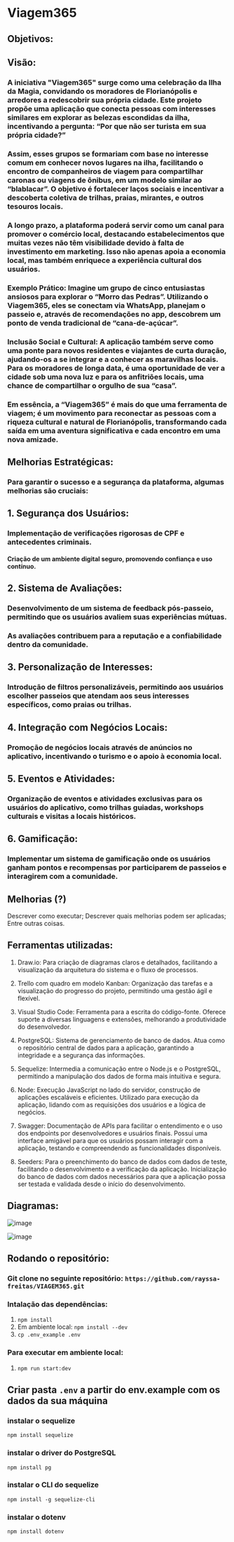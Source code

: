 # Viagem365

## Objetivos:

## Visão: 
### A iniciativa "Viagem365" surge como uma celebração da Ilha da Magia, convidando os moradores de Florianópolis e arredores a redescobrir sua própria cidade. Este projeto propõe uma aplicação que conecta pessoas com interesses similares em explorar as belezas escondidas da ilha, incentivando a pergunta: “Por que não ser turista em sua própria cidade?”

### Assim, esses grupos se formariam com base no interesse comum em conhecer novos lugares na ilha, facilitando o encontro de companheiros de viagem para compartilhar caronas ou viagens de ônibus, em um modelo similar ao “blablacar”. O objetivo é fortalecer laços sociais e incentivar a descoberta coletiva de trilhas, praias, mirantes, e outros tesouros locais.

### A longo prazo, a plataforma poderá servir como um canal para promover o comércio local, destacando estabelecimentos que muitas vezes não têm visibilidade devido à falta de investimento em marketing. Isso não apenas apoia a economia local, mas também enriquece a experiência cultural dos usuários.

### Exemplo Prático: Imagine um grupo de cinco entusiastas ansiosos para explorar o “Morro das Pedras”. Utilizando o Viagem365, eles se conectam via WhatsApp, planejam o passeio e, através de recomendações no app, descobrem um ponto de venda tradicional de “cana-de-açúcar”.

### Inclusão Social e Cultural: A aplicação também serve como uma ponte para novos residentes e viajantes de curta duração, ajudando-os a se integrar e a conhecer as maravilhas locais. Para os moradores de longa data, é uma oportunidade de ver a cidade sob uma nova luz e para os anfitriões locais, uma chance de compartilhar o orgulho de sua “casa”.

### Em essência, a “Viagem365” é mais do que uma ferramenta de viagem; é um movimento para reconectar as pessoas com a riqueza cultural e natural de Florianópolis, transformando cada saída em uma aventura significativa e cada encontro em uma nova amizade. 

## Melhorias Estratégicas:
### Para garantir o sucesso e a segurança da plataforma, algumas melhorias são cruciais:

## 1. Segurança dos Usuários:
### Implementação de verificações rigorosas de CPF e antecedentes criminais.
#### Criação de um ambiente digital seguro, promovendo confiança e uso contínuo.

## 2. Sistema de Avaliações:
### Desenvolvimento de um sistema de feedback pós-passeio, permitindo que os usuários avaliem suas experiências mútuas.
### As avaliações contribuem para a reputação e a confiabilidade dentro da comunidade.

## 3. Personalização de Interesses:
### Introdução de filtros personalizáveis, permitindo aos usuários escolher passeios que atendam aos seus interesses específicos, como praias ou trilhas.

## 4. Integração com Negócios Locais:
### Promoção de negócios locais através de anúncios no aplicativo, incentivando o turismo e o apoio à economia local.

## 5. Eventos e Atividades:
### Organização de eventos e atividades exclusivas para os usuários do aplicativo, como trilhas guiadas, workshops culturais e visitas a locais históricos.

## 6. Gamificação:
### Implementar um sistema de gamificação onde os usuários ganham pontos e recompensas por participarem de passeios e interagirem com a comunidade.


## Melhorias (?)
Descrever como executar;
Descrever quais melhorias podem ser aplicadas;
Entre outras coisas.


## Ferramentas utilizadas:
1. Draw.io: Para criação de diagramas claros e detalhados, facilitando a visualização da arquitetura do sistema e o fluxo de processos.

2. Trello com quadro em modelo Kanban: Organização das tarefas e a visualização do progresso do projeto, permitindo uma gestão ágil e flexível.

3. Visual Studio Code: Ferramenta para a escrita do código-fonte. Oferece suporte a diversas linguagens e extensões, melhorando a produtividade do desenvolvedor.

4. PostgreSQL: Sistema de gerenciamento de banco de dados. Atua como o repositório central de dados para a aplicação, garantindo a integridade e a segurança das informações.

5. Sequelize: Intermedia a comunicação entre o Node.js e o PostgreSQL, permitindo a manipulação dos dados de forma mais intuitiva e segura.

6. Node: Execução JavaScript no lado do servidor, construção de aplicações escaláveis e eficientes. Utilizado para execução da aplicação, lidando com as requisições dos usuários e a lógica de negócios.

7. Swagger: Documentação de APIs para facilitar o entendimento e o uso dos endpoints por desenvolvedores e usuários finais. Possui uma interface amigável para que os usuários possam interagir com a aplicação, testando e compreendendo as funcionalidades disponíveis.

8. Seeders: Para o preenchimento do banco de dados com dados de teste, facilitando o desenvolvimento e a verificação da aplicação. Inicialização do banco de dados com dados necessários para que a aplicação possa ser testada e validada desde o início do desenvolvimento.

## Diagramas:
![image](https://github.com/rayssa-freitas/VIAGEM365/assets/149340917/f55b4c0d-e30f-44e5-86dc-a6aef4a85752)

![image](https://github.com/rayssa-freitas/VIAGEM365/assets/149340917/ead8ad99-ebe2-4add-b739-23b3a268a14a)

## Rodando o repositório:
### Git clone no seguinte repositório: `https://github.com/rayssa-freitas/VIAGEM365.git`

### Intalação das dependências:
1. `npm install`
2. Em ambiente local: `npm install --dev`
3. `cp .env_example .env`

### Para executar em ambiente local:
1. `npm run start:dev`

## Criar pasta `.env` a partir do env.example com os dados da sua máquina

### instalar o sequelize
`npm install sequelize` 
### instalar o driver do PostgreSQL
`npm install pg` 
### instalar o CLI do sequelize
`npm install -g sequelize-cli` 
### instalar o dotenv
`npm install dotenv`
